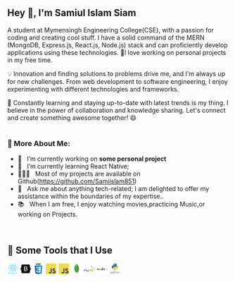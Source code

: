 <h2>Hey 👋, I'm Samiul Islam Siam</h2>

A student at Mymensingh Engineering College(CSE), with a passion for coding and creating cool stuff. 
I have a solid command of the MERN (MongoDB, Express.js, React.js, Node.js) stack and can proficiently develop applications using these technologies.
🚀I love working on personal projects in my free time.

💡 Innovation and finding solutions to problems drive me, and I'm always up for new challenges. From web development to software engineering, I enjoy experimenting with different technologies and frameworks.

🌟 Constantly learning and staying up-to-date with latest trends is my thing. I believe in the power of collaboration and knowledge sharing. Let's connect and create something awesome together! 😄
<br/>
<br/>



  
### 🧐 More About Me:

- 🔭 &nbsp; I’m currently working on **some personal project**
- 🌱 &nbsp; I’m currently learning React Native; 
- 👨🏻‍💻 &nbsp; Most of my projects are available on Github(https://github.com/Samiislam851)
- 💬 &nbsp; Ask me about anything tech-related; I am delighted to offer my assistance within the boundaries of my expertise..
- 📚 &nbsp; When I am free, I enjoy watching movies,practicing Music,or working on Projects.  

<br>
<h2>🧰 Some Tools that I Use</h2>
<p align="left">
<img src="https://raw.githubusercontent.com/devicons/devicon/master/icons/react/react-original-wordmark.svg" alt="react" width="25" height="25" />
 
 
<img src="https://raw.githubusercontent.com/devicons/devicon/master/icons/bootstrap/bootstrap-plain.svg" alt="bootstrap" width="25" height="25" />
<img src="https://raw.githubusercontent.com/devicons/devicon/master/icons/css3/css3-original-wordmark.svg" alt="css3" width="25" height="25" />

<img src="https://raw.githubusercontent.com/devicons/devicon/master/icons/javascript/javascript-original.svg" alt="javascript" width="25" height="25" />

  <img src="https://raw.githubusercontent.com/devicons/devicon/master/icons/javascript/javascript-original.svg" alt="javascript" width="25" height="25" />
 
<img src="https://raw.githubusercontent.com/devicons/devicon/master/icons/mongodb/mongodb-original.svg" alt="mongodb" width="25" height="25" />
<img src="https://raw.githubusercontent.com/devicons/devicon/master/icons/mysql/mysql-original-wordmark.svg" alt="mysql" width="25" height="25" />

<img src="https://raw.githubusercontent.com/devicons/devicon/master/icons/nodejs/nodejs-original-wordmark.svg" alt="nodejs" width="25" height="25" />
<img src="https://raw.githubusercontent.com/devicons/devicon/master/icons/python/python-original-wordmark.svg" alt="python" width="25" height="25" />

</p>
